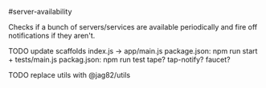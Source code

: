#server-availability

Checks if a bunch of servers/services are available periodically and fire off notifications if they aren't.

TODO update scaffolds
	index.js -> app/main.js
		package.json: npm run start
	+ tests/main.js
		packag.json: npm run test
	tape?
	tap-notify?
	faucet?

TODO replace utils with @jag82/utils